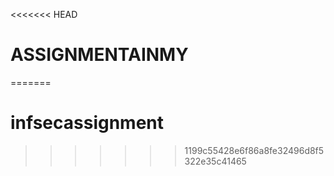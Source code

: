 <<<<<<< HEAD
# ASSIGNMENTAINMY
=======
# infsecassignment
>>>>>>> 1199c55428e6f86a8fe32496d8f5322e35c41465
